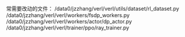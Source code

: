 常需要改动的文件：
/data0/jzzhang/verl/verl/utils/dataset/rl_dataset.py
/data0/jzzhang/verl/verl/workers/fsdp_workers.py
/data0/jzzhang/verl/verl/workers/actor/dp_actor.py
/data0/jzzhang/verl/verl/trainer/ppo/ray_trainer.py
